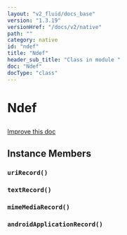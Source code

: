```yaml
---
layout: "v2_fluid/docs_base"
version: "1.3.19"
versionHref: "/docs/v2/native"
path: ""
category: native
id: "ndef"
title: "Ndef"
header_sub_title: "Class in module "
doc: "Ndef"
docType: "class"
---
```









<h1 class="api-title">

  
  Ndef
  

  

  

</h1>

<a class="improve-v2-docs" href="http://github.com/driftyco/ionic-native/edit/master/src/plugins/nfc.ts#L153">
  Improve this doc
</a>





<!-- decorators --><!-- @usage tag -->


<!-- @property tags -->


<!-- methods on the class -->

<h2>Instance Members</h2>

<div id="uriRecord"></div>

<h3>
  <code>uriRecord()</code>
  

</h3>












<div id="textRecord"></div>

<h3>
  <code>textRecord()</code>
  

</h3>












<div id="mimeMediaRecord"></div>

<h3>
  <code>mimeMediaRecord()</code>
  

</h3>












<div id="androidApplicationRecord"></div>

<h3>
  <code>androidApplicationRecord()</code>
  

</h3>












<!-- related link --><!-- end content block -->


<!-- end body block -->

